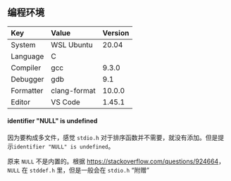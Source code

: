 ## 编程环境

|Key      |Value       |Version|
|:--------|:-----------|:------|
|System   |WSL Ubuntu  | 20.04 |
|Language |C           |       |
|Compiler |gcc         | 9.3.0 |
|Debugger |gdb         | 9.1   |
|Formatter|clang-format| 10.0.0|
|Editor   |VS Code     | 1.45.1|

#### identifier "NULL" is undefined

因为要构成多文件，感觉 `stdio.h` 对于排序函数并不需要，就没有添加。但是提示`identifier "NULL" is undefined`。

原来 `NULL` 不是内置的。根据 <https://stackoverflow.com/questions/924664>，`NULL` 在 `stddef.h` 里，但是一般会在 `stdio.h` “附赠”
